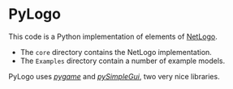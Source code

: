 # PyLogo

This code is a Python implementation of elements of [NetLogo](https://ccl.northwestern.edu/netlogo/).

* The `core` directory contains the NetLogo implementation.
* The `Examples` directory contain a number of example models.

PyLogo uses [_pygame_](https://www.pygame.org/docs/) and [_pySimpleGui_](https://pysimplegui.readthedocs.io/en/latest/), two very nice libraries.
